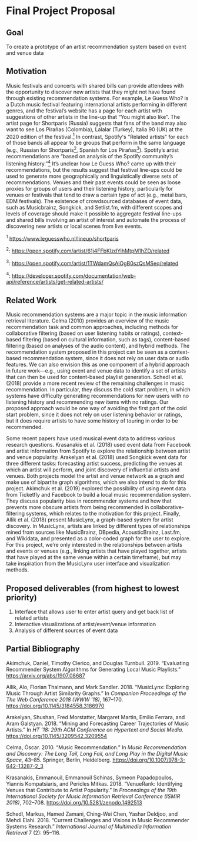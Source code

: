 
# Final Project Proposal

## Goal
To create a prototype of an artist recommendation system based on event and venue data

## Motivation
Music festivals and concerts with shared bills can provide attendees with the opportunity to discover new artists that they might not have found through existing recommendation systems. For example, Le Guess Who? is a Dutch music festival featuring international artists performing in different genres, and the festival’s website has a page for each artist with suggestions of other artists in the line-up that “You might also like”. The artist page for Shortparis (Russia) suggests that fans of the band may also want to see Los Pirañas (Colombia), Lalalar (Turkey), Italia 90 (UK) at the 2020 edition of the festival.[<sup>1</sup>](#1) In contrast, Spotify's "Related artists" for each of those bands all appear to be groups that perform in the same language (e.g., Russian for Shortparis[<sup>2</sup>](#2), Spanish for Los Pirañas[<sup>3</sup>](#3)). Spotify’s artist recommendations are “based on analysis of the Spotify community’s listening history.”[<sup>4</sup>](#4) It’s unclear how Le Guess Who? came up with their recommendations, but the results suggest that festival line-ups could be used to generate more geographically and linguistically diverse sets of recommendations. Venues and their past events could be seen as loose proxies for groups of users and their listening history, particularly for venues or festivals that tend to draw a certain type of act (e.g., metal bars, EDM festivals). The existence of crowdsourced databases of event data, such as Musicbrainz, Songkick, and Setlist.fm, with different scopes and levels of coverage should make it possible to aggregate festival line-ups and shared bills involving an artist of interest and automate the process of discovering new artists or local scenes from live events. 

<a class="anchor" id="1"><sup>1</sup></a> https://www.leguesswho.nl/lineup/shortparis

<a class="anchor" id="2"><sup>2</sup></a>: https://open.spotify.com/artist/61j4FFbKlzdYihMtpM1hZD/related

<a class="anchor" id="3"><sup>3</sup></a>: https://open.spotify.com/artist/1TWdamQsAiOgB0szQsMSeq/related

<a class="anchor" id="4"><sup>4</sup></a>: https://developer.spotify.com/documentation/web-api/reference/artists/get-related-artists/


## Related Work
Music recommendation systems are a major topic in the music information retrieval literature. Celma (2010) provides an overview of the music recommendation task and common approaches, including methods for collaborative filtering (based on user listening habits or ratings), context-based filtering (based on cultural information, such as tags), content-based filtering (based on analyses of the audio content), and hybrid methods. The recommendation system proposed in this project can be seen as a context-based recommendation system, since it does not rely on user data or audio features. We can also envision this as one component of a hybrid approach in future work—e.g., using event and venue data to identify a set of artists that can then be used for content-based playlist generation. Schedl et al. (2018) provide a more recent review of the remaining challenges in music recommendation. In particular, they discuss the cold start problem, in which systems have difficulty generating recommendations for new users with no listening history and recommending new items with no ratings. Our proposed approach would be one way of avoiding the first part of the cold start problem, since it does not rely on user listening behavior or ratings, but it does require artists to have some history of touring in order to be recommended.

Some recent papers have used musical event data to address various research questions. Krasanakis et al. (2018) used event data from Facebook and artist information from Spotify to explore the relationship between artist and venue popularity. Arakelyan et al. (2018) used Songkick event data for three different tasks: forecasting artist success, predicting the venues at which an artist will perform, and joint discovery of influential artists and venues. Both projects model the artist and venue network as a graph and make use of bipartite graph algorithms, which we also intend to do for this project. Akimchuk et al. (2019) explored the possibility of using event data from Ticketfly and Facebook to build a local music recommendation system. They discuss popularity bias in recommender systems and how that prevents more obscure artists from being recommended in collaborative-filtering systems, which relates to the motivation for this project. Finally, Allik et al. (2018) present MusicLynx, a graph-based system for artist discovery. In MusicLynx, artists are linked  by different types of relationships mined from sources like MusicBrainz, DBpedia, AcousticBrainz, Last.fm, and Wikidata, and presented as a color-coded graph for the user to explore. For this project, we’re only interested in the relationships between artists and events or venues (e.g., linking artists that have played together, artists that have played at the same venue within a certain timeframe), but may take inspiration from the MusicLynx user interface and visualization methods.


## Proposed deliverables (from highest to lowest priority)
1. Interface that allows user to enter artist query and get back list of related artists
2. Interactive visualizations of artist/event/venue information
3. Analysis of different sources of event data 


## Partial Bibliography

Akimchuk, Daniel, Timothy Clerico, and Douglas Turnbull. 2019. “Evaluating Recommender System Algorithms for Generating Local Music Playlists.” https://arxiv.org/abs/1907.08687

Allik, Alo, Florian Thalmann, and Mark Sandler. 2018. “MusicLynx: Exploring Music Through Artist Similarity Graphs.” In *Companion Proceedings of the The Web Conference 2018 (WWW ’18)*, 167–170. https://doi.org/10.1145/3184558.3186970

Arakelyan, Shushan,  Fred Morstatter, Margaret Martin, Emilio Ferrara, and Aram Galstyan. 2018. “Mining and Forecasting Career Trajectories of Music Artists.” In *HT ’18: 29th ACM Conference on Hypertext and Social Media*. https://doi.org/10.1145/3209542.3209554

Celma, Òscar. 2010. “Music Recommendation.” In *Music Recommendation and Discovery: The Long Tail, Long Fail, and Long Play in the Digital Music Space*, 43–85. Springer, Berlin, Heidelberg. https://doi.org/10.1007/978-3-642-13287-2_3

Krasanakis, Emmanouil, Emmanouil Schinas, Symeon Papadopoulos, Yiannis Kompatsiaris, and Pericles Mitkas. 2018. “VenueRank: Identifying Venues that Contribute to Artist Popularity.” In *Proceedings of the 19th International Society for Music Information Retrieval Conference (ISMIR 2018)*, 702–708. https://doi.org/10.5281/zenodo.1492513

Schedl, Markus, Hamed Zamani, Ching-Wei Chen, Yashar Deldjoo, and Mehdi Elahi. 2018. “Current Challenges and Visions in Music Recommender Systems Research.” *International Journal of Multimedia Information Retrieval* 7 (2): 95–116.

